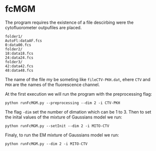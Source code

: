 # fcMGM

The program requires the existence of a file descirbing were the cytofluorometer outpufiles are placed. 

```
folder1/
AutoFl:dataAF.fcs
0:data00.fcs
folder2/
18:data18.fcs
24:data24.fcs
folder3/
42:data42.fcs
48:data48.fcs
```
The name of the file my be someting like `fileCTV-PKH.dat`, ehere `CTV` and `PKH` are the names of the fluorescence channel.

At the first execution we will run the program with the preprocessing flag:
```
python runFcMGM.py --preprocessing --dim 2 -i CTV-PKH
```
The flag `-dim` set the number of dimation which can be 1 to 3.
Then to set the inital values of the mixture of Gaussians model we run:
```
python runFcMGM.py --setInit --dim 2 -i MITO-CTV
```
Finaly, to run the EM mixture of Gaussians model we run:
```
python runFcMGM.py --dim 2 -i MITO-CTV
```

